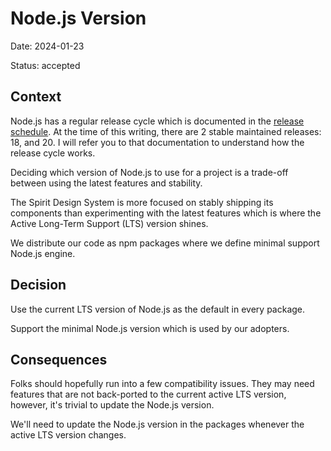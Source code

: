 # Node.js Version

Date: 2024-01-23

Status: accepted

## Context

Node.js has a regular release cycle which is documented in the [release schedule][node-releases].
At the time of this writing, there are 2 stable maintained releases: 18, and 20.
I will refer you to that documentation to understand how the release cycle works.

Deciding which version of Node.js to use for a project is a trade-off between using the latest features and stability.

The Spirit Design System is more focused on stably shipping its components than experimenting
with the latest features which is where the Active Long-Term Support (LTS) version shines.

We distribute our code as npm packages where we define minimal support Node.js engine.

## Decision

Use the current LTS version of Node.js as the default in every package.

Support the minimal Node.js version which is used by our adopters.

## Consequences

Folks should hopefully run into a few compatibility issues. They may need features that are not back-ported to the current active LTS version, however, it's trivial to update the Node.js version.

We'll need to update the Node.js version in the packages whenever the active LTS
version changes.

[node-releases]: https://nodejs.org/en/about/releases/
